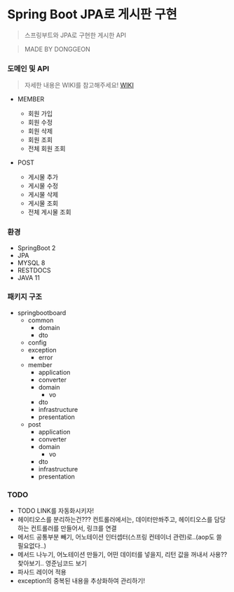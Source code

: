# Spring Boot JPA로 게시판 구현

> 스프링부트와 JPA로 구현한 게시한 API

> MADE BY DONGGEON

### 도메인 및 API

> 자세한 내용은 WIKI를 참고해주세요! [WIKI](https://github.com/DongGeon0908/SpringBoot-Board/wiki)

- MEMBER
    + 회원 가입
    + 회원 수정
    + 회원 삭제
    + 회원 조회
    + 전체 회원 조회

- POST
    + 게시물 추가
    + 게시물 수정
    + 게시물 삭제
    + 게시물 조회
    + 전체 게시물 조회

### 환경

- SpringBoot 2
- JPA
- MYSQL 8
- RESTDOCS
- JAVA 11

### 패키지 구조

- springbootboard
    + common
        + domain
        + dto
    + config
    + exception
        + error
    + member
        + application
        + converter
        + domain
            + vo
        + dto
        + infrastructure
        + presentation
    + post
        + application
        + converter
        + domain
            + vo
        + dto
        + infrastructure
        + presentation

### TODO

- TODO LINK를 자동화시키자!
- 헤이티오스를 분리하는건??? 컨트롤러에서는, 데이터만쏴주고, 헤이티오스를 담당하는 컨트롤러를 만들어서, 링크를 연결
- 메서드 공통부분 빼기, 어노테이션 인터셉터(스프링 컨테이너 관련)로..(aop도 쓸 필요없다..)
- 메서드 나누기, 어노테이션 만들기, 어떤 데이터를 넣을지, 리턴 값을 꺼내서 사용?? 찾아보기.. 영준님코드 보기
- 파사드 레이어 적용
- exception의 중복된 내용을 추상화하여 관리하기!
